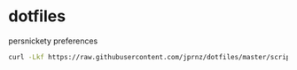 # dotfiles
persnickety preferences

```sh
curl -Lkf https://raw.githubusercontent.com/jprnz/dotfiles/master/scripts/dotfiles | bash -s install
```
